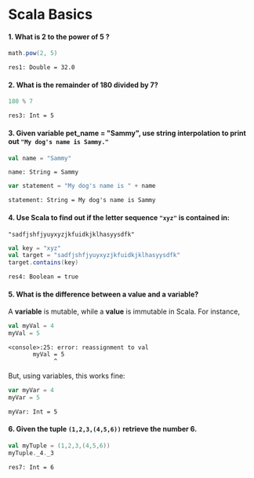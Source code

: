 # Scala Basics

#### 1. What is 2 to the power of 5 ?

```Scala
math.pow(2, 5)
```
```
res1: Double = 32.0
```

#### 2. What is the remainder of 180 divided by 7?

```Scala
180 % 7
```
```
res3: Int = 5
```

#### 3. Given variable pet_name = "Sammy", use string interpolation to print out ``"My dog's name is Sammy."``

```Scala
val name = "Sammy"
```
```
name: String = Sammy
```
```Scala
var statement = "My dog's name is " + name
```
```
statement: String = My dog's name is Sammy
```

#### 4. Use Scala to find out if the letter sequence ``"xyz"`` is contained in:
``"sadfjshfjyuyxyzjkfuidkjklhasyysdfk"``

```Scala
val key = "xyz"
val target = "sadfjshfjyuyxyzjkfuidkjklhasyysdfk"
target.contains(key)
```
```
res4: Boolean = true
```

#### 5. What is the difference between a value and a variable?

A **variable** is mutable, while a **value** is immutable in Scala. For instance,

```Scala
val myVal = 4
myVal = 5
```
```
<console>:25: error: reassignment to val
       myVal = 5
             ^
```
But, using variables, this works fine:
```Scala
var myVar = 4
myVar = 5
```
```
myVar: Int = 5
```

#### 6. Given the tuple `(1,2,3,(4,5,6))` retrieve the number 6.

```Scala
val myTuple = (1,2,3,(4,5,6))
myTuple._4._3
```
```
res7: Int = 6
```
